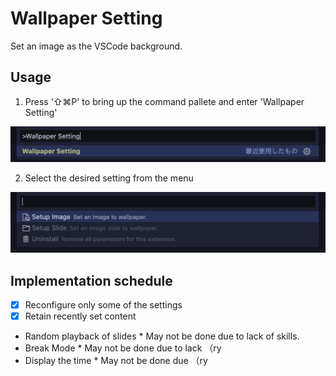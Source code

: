 # Wallpaper Setting

Set an image as the VSCode background.

## Usage

1. Press '⇧⌘P' to bring up the command pallete and enter 'Wallpaper Setting'

![Guide image1](resource/preview1.png)

2. Select the desired setting from the menu

![Guide image2](resource/preview2.png)

## Implementation schedule

- [x] Reconfigure only some of the settings
- [x] Retain recently set content
- Random playback of slides * May not be done due to lack of skills.
- Break Mode * May not be done due to lack （ry
- Display the time * May not be done due （ry

